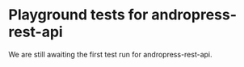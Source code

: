 # Playground tests for andropress-rest-api
We are still awaiting the first test run for andropress-rest-api.
